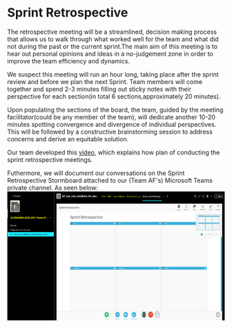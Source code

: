 # Sprint Retrospective

The retrospective meeting will be a streamlined, decision making process that allows us to
walk through what worked well for the team and what did not during the past or the current
sprint.The main aim of this meeting is to hear out personal opinions and ideas in a
no-judgement zone in order to improve the team efficiency and dynamics.

We suspect this meeting will run an hour long, taking place after the sprint review and before
we plan the next Sprint. Team members will come together and spend 2-3 minutes filling out
sticky notes with their perspective for each section(in total 6 sections,approximately 20
minutes).

Upon populating the sections of the board, the team, guided by the meeting facilitator(could
be any member of the team), will dedicate another 10-20 minutes spotting convergence and
divergence of individual perspectives. This will be followed by a constructive brainstorming
session to address concerns and derive an equitable solution.

Our team developed this [video](https://drive.google.com/file/d/1DJoTnoQnha75LZt_Z7ayyB9dgPZQphm0/view?usp=sharing), which explains how plan of conducting the sprint retrospective meetings. 

Futhermore, we will document our conversations on the Sprint Retrospective Stormboard attached to our (Team AF's)
Microsoft Teams private channel. As seen below:
<img src="im5.png" alt=" " class="inline" width="600" height="300"/>
